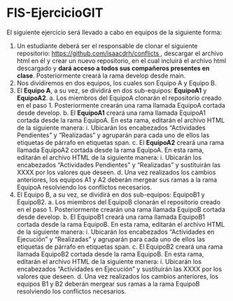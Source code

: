 # FIS-EjercicioGIT

El siguiente ejercicio será llevado a cabo en equipos de la siguiente forma:

1. Un estudiante deberá ser el responsable de clonar el siguiente repositorio: [https://github.com/isaacdrh/conflicts ](https://github.com/patricia-deleon/FIS-EjercicioGIT), descargar el archivo html en él y crear un nuevo 
repositorio, en el cual incluirá el archivo html descargado y **dará acceso a todos sus compañeros presentes en clase**. Posteriormente creará la rama develop desde main.
2. Nos dividiremos en dos equipos, los cuales son Equipo A y Equipo B.
3. El **Equipo A**, a su vez, se dividirá en dos sub-equipos: **EquipoA1** y **EquipoA2**. 
a. Los miembros del EquipoA clonarán el repositorio creado en el paso 1. 
Posteriormente crearán una rama llamada EquipoA cortada desde develop.
b. El **EquipoA1** creará una rama llamada EquipoA1 cortada desde la rama EquipoA. En 
esta rama, editarán el archivo HTML de la siguiente manera:
i. Ubicarán los encabezados “Actividades Pendientes” y “Realizadas” y
agruparán para cada uno de ellos las etiquetas de párrafo en etiquetas span.
c. El **EquipoA2** creará una rama llamada EquipoA2 cortada desde la rama EquipoA. En 
esta rama, editarán el archivo HTML de la siguiente manera:
i. Ubicarán los encabezados “Actividades Pendientes” y “Realizadas” y
sustituirán las XXXX por los valores que deseen.
d. Una vez realizados los cambios anteriores, los equipos A1 y A2 deberán mergear sus 
ramas a la rama EquipoA resolviendo los conflictos necesarios.
6. El Equipo B, a su vez, se dividirá en dos sub-equipos: EquipoB1 y EquipoB2. 
a. Los miembros del EquipoB clonarán el repositorio creado en el paso 1. 
Posteriormente crearán una rama llamada EquipoB cortada desde develop.
b. El EquipoB1 creará una rama llamada EquipoB1 cortada desde la rama EquipoB. En 
esta rama, editarán el archivo HTML de la siguiente manera:
i. Ubicarán los encabezados “Actividades en Ejecución” y “Realizadas” y
agruparán para cada uno de ellos las etiquetas de párrafo en etiquetas span.
c. El EquipoB2 creará una rama llamada EquipoB2 cortada desde la rama EquipoB. En 
esta rama, editarán el archivo HTML de la siguiente manera:
i. Ubicarán los encabezados “Actividades en Ejecución” y sustituirán las XXXX 
por los valores que deseen.
d. Una vez realizados los cambios anteriores, los equipos B1 y B2 deberán mergear sus 
ramas a la rama EquipoB resolviendo los conflictos necesarios.

